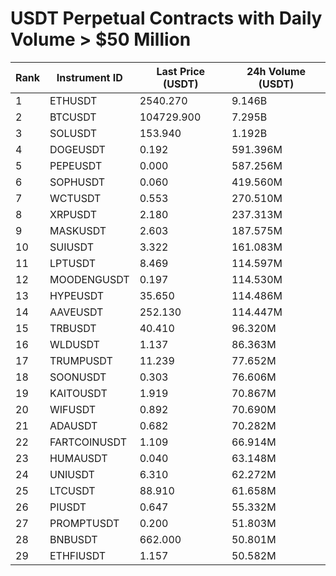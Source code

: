 # USDT Perpetual Contracts with Daily Volume > $50 Million

| Rank | Instrument ID | Last Price (USDT) | 24h Volume (USDT) |
|------|---------------|-------------------|-------------------|
| 1 | ETHUSDT | 2540.270 | 9.146B |
| 2 | BTCUSDT | 104729.900 | 7.295B |
| 3 | SOLUSDT | 153.940 | 1.192B |
| 4 | DOGEUSDT | 0.192 | 591.396M |
| 5 | PEPEUSDT | 0.000 | 587.256M |
| 6 | SOPHUSDT | 0.060 | 419.560M |
| 7 | WCTUSDT | 0.553 | 270.510M |
| 8 | XRPUSDT | 2.180 | 237.313M |
| 9 | MASKUSDT | 2.603 | 187.575M |
| 10 | SUIUSDT | 3.322 | 161.083M |
| 11 | LPTUSDT | 8.469 | 114.597M |
| 12 | MOODENGUSDT | 0.197 | 114.530M |
| 13 | HYPEUSDT | 35.650 | 114.486M |
| 14 | AAVEUSDT | 252.130 | 114.447M |
| 15 | TRBUSDT | 40.410 | 96.320M |
| 16 | WLDUSDT | 1.137 | 86.363M |
| 17 | TRUMPUSDT | 11.239 | 77.652M |
| 18 | SOONUSDT | 0.303 | 76.606M |
| 19 | KAITOUSDT | 1.919 | 70.867M |
| 20 | WIFUSDT | 0.892 | 70.690M |
| 21 | ADAUSDT | 0.682 | 70.282M |
| 22 | FARTCOINUSDT | 1.109 | 66.914M |
| 23 | HUMAUSDT | 0.040 | 63.148M |
| 24 | UNIUSDT | 6.310 | 62.272M |
| 25 | LTCUSDT | 88.910 | 61.658M |
| 26 | PIUSDT | 0.647 | 55.332M |
| 27 | PROMPTUSDT | 0.200 | 51.803M |
| 28 | BNBUSDT | 662.000 | 50.801M |
| 29 | ETHFIUSDT | 1.157 | 50.582M |
